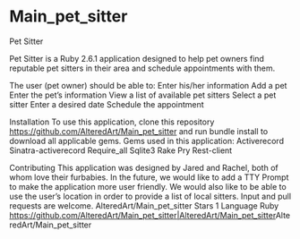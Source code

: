 # Main_pet_sitter
Pet Sitter

Pet Sitter is a Ruby 2.6.1 application designed to help pet owners find reputable pet sitters in their area and schedule appointments with them. 

The user (pet owner) should be able to:
	Enter his/her information
	Add a pet
	Enter the pet’s information
	View a list of available pet sitters
	Select a pet sitter
	Enter a desired date
	Schedule the appointment

Installation 
To use this application, clone this repository https://github.com/AlteredArt/Main_pet_sitter and run bundle install to download all applicable gems. 
Gems used in this application: 
	Activerecord
	Sinatra-activerecord
	Require_all
	Sqlite3
	Rake
	Pry 
	Rest-client 

Contributing
This application was designed by Jared and Rachel, both of whom love their furbabies. In the future, we would like to add a TTY Prompt to make the application more user friendly. We would also like to be able to use the user’s location in order to provide a list of local sitters. Input and pull requests are welcome.
AlteredArt/Main_pet_sitter
Stars
1
Language
Ruby
<https://github.com/AlteredArt/Main_pet_sitter|AlteredArt/Main_pet_sitter>AlteredArt/Main_pet_sitter